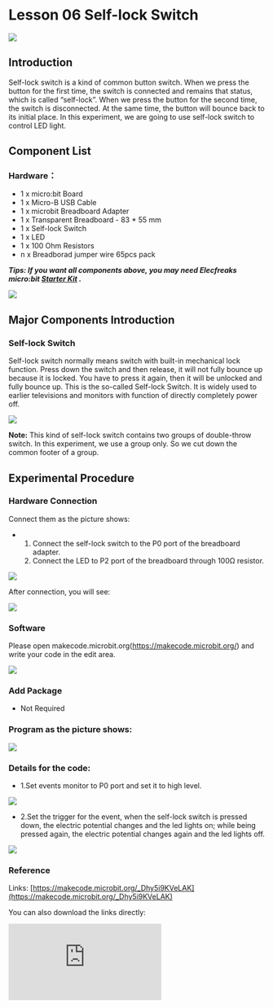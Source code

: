 ﻿# Lesson 06 Self-lock Switch

 ![](https://wiki-media-ef.oss-cn-hongkong.aliyuncs.com/i18n/en/docusaurus-plugin-content-docs/current/microbit/circuit-design/microbit-starter-kit/images/ogadD6b.jpg)

## Introduction

Self-lock switch is a kind of common button switch. When we press the button for the first time, the switch is connected and remains that status, which is called “self-lock”. When we press the button for the second time, the switch is disconnected. At the same time, the button will bounce back to its initial place. In this experiment, we are going to use self-lock switch to control LED light.

## Component List


### Hardware：
- 1 x micro:bit Board
- 1 x Micro-B USB Cable
- 1 x microbit Breadboard Adapter
- 1 x Transparent Breadboard - 83 * 55 mm
- 1 x Self-lock Switch
- 1 x LED
- 1 x 100 Ohm Resistors
- n x Breadborad jumper wire 65pcs pack

***Tips: If you want all components above, you may need Elecfreaks micro:bit [Starter Kit](https://www.elecfreaks.com/micro-bit-starter-kit.html) .***

![](https://wiki-media-ef.oss-cn-hongkong.aliyuncs.com/i18n/en/docusaurus-plugin-content-docs/current/microbit/circuit-design/microbit-starter-kit/images/W4tseua.jpg)

## Major Components Introduction


### Self-lock Switch

Self-lock switch normally means switch with built-in mechanical lock function. Press down the switch and then release, it will not fully bounce up because it is locked. You have to press it again, then it will be unlocked and fully bounce up. This is the so-called Self-lock Switch. It is widely used to earlier televisions and monitors with function of directly completely power off.

![](https://wiki-media-ef.oss-cn-hongkong.aliyuncs.com/i18n/en/docusaurus-plugin-content-docs/current/microbit/circuit-design/microbit-starter-kit/images/hareBrE.jpg)

****Note:**** This kind of self-lock switch contains two groups of double-throw switch. In this experiment, we use a group only. So we cut down the common footer of a group.

## Experimental Procedure

### Hardware Connection
Connect them as the picture shows:

- 1. Connect the self-lock switch to the P0 port of the breadboard adapter.
  2. Connect the LED to P2 port of the breadboard through 100Ω resistor.

![](https://wiki-media-ef.oss-cn-hongkong.aliyuncs.com/i18n/en/docusaurus-plugin-content-docs/current/microbit/circuit-design/microbit-starter-kit/images/k4dfMBY.jpg)

After connection, you will see:

![](https://wiki-media-ef.oss-cn-hongkong.aliyuncs.com/i18n/en/docusaurus-plugin-content-docs/current/microbit/circuit-design/microbit-starter-kit/images/AuCiJU3.jpg)

### Software

Please open makecode.microbit.org(https://makecode.microbit.org/)  and write your code in the edit area.

![](https://wiki-media-ef.oss-cn-hongkong.aliyuncs.com/i18n/en/docusaurus-plugin-content-docs/current/microbit/circuit-design/microbit-starter-kit/images/JHZUvh2.png)

### Add Package
- Not Required

### Program as the picture shows:

![](https://wiki-media-ef.oss-cn-hongkong.aliyuncs.com/i18n/en/docusaurus-plugin-content-docs/current/microbit/circuit-design/microbit-starter-kit/images/bCNErri.png)

### Details for the code:
- 1.Set events monitor to P0 port and set it to high level.

![](https://wiki-media-ef.oss-cn-hongkong.aliyuncs.com/i18n/en/docusaurus-plugin-content-docs/current/microbit/circuit-design/microbit-starter-kit/images/2jq655A.png)

- 2.Set the trigger for the event, when the self-lock switch is pressed down, the electric potential changes and the led lights on; while being pressed again, the electric potential changes again and the led lights off.

![](https://wiki-media-ef.oss-cn-hongkong.aliyuncs.com/i18n/en/docusaurus-plugin-content-docs/current/microbit/circuit-design/microbit-starter-kit/images/TZcB7Jz.png)

### Reference
Links: [https://makecode.microbit.org/_Dhy5i9KVeLAK](https://makecode.microbit.org/_Dhy5i9KVeLAK)

You can also download the links directly:

<div
    style={{
        position: 'relative',
        paddingBottom: '60%',
        overflow: 'hidden',
    }}
>
    <iframe
        src="https://makecode.microbit.org/_Dhy5i9KVeLAK"
        frameborder="0"
        sandbox="allow-popups allow-forms allow-scripts allow-same-origin"
        style={{
            position: 'absolute',
            width: '100%',
            height: '100%',
        }}
    />
</div>

## Result

Press down self-lock switch, LED lights on; press again, LED lights off.

![](https://wiki-media-ef.oss-cn-hongkong.aliyuncs.com/i18n/en/docusaurus-plugin-content-docs/current/microbit/circuit-design/microbit-starter-kit/images/sCMwXXf.gif)


## Exploration

Usually stair light uses double-throw switch to realize this function. We can turn on the light upstairs and turn off it downstairs. Vice versa. Suppose if we want to use 2 self-lock switch to realize stair light function, then how to design circuit and program?

## FAQ
